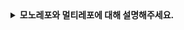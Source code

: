 <details>
  <summary><strong>모노레포와 멀티레포에 대해 설명해주세요.</strong></summary>

<br>

## 모노레포
- 여러 프로젝트(패키지)를 하나의 저장소에 관리하는 방식
- 디자인 시스템이 있거나 프로젝트 간 연관성이 클 때 사용하는 것이 적합함

#### 장점
- 코드 재사용, 공통 컴포넌트 공유 용이
- 하나의 PR에서 여러 패키지 동시 수정 가능
- 일관된 툴 체인 (Lint, Test, Build 등)
- 단일 CI/CD로 통합 배포 가능

#### 단점
- 규모가 커질수록 빌드/CI 속도 저하 우려
- 경계가 모호해져 팀 간 충돌 가능성
- 러닝 커브 (Turborepo, Nx, Lerna 등 도구 필요)

## 멀티레포
- 각 프로젝트를 독립된 저장소에서 관리하는 방식

#### 장점
- 프로젝트 간 명확한 경계, 독립성 유지
- 각 팀/서비스의 배포 주기 독립적으로 운영 가능
- 스케일링 시 유연성 ↑

#### 단점
- 공통 코드 관리 어려움 (버전 충돌, 패키지 배포 부담)
- 동시 수정 필요할 경우 PR 분산
- CI/CD 중복 구성 필요

</details>
